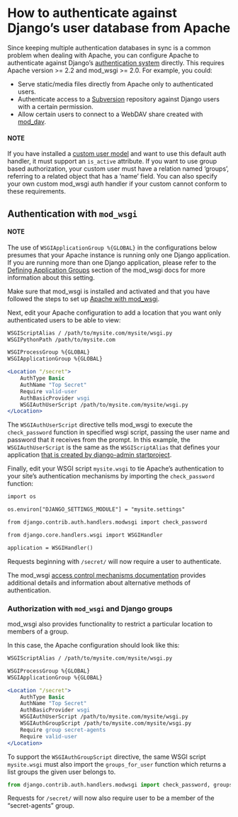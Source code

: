 # How to authenticate against Django’s user database from Apache

Since keeping multiple authentication databases in sync is a common problem when
dealing with Apache, you can configure Apache to authenticate against Django’s
[authentication system](../../../topics/auth/index.md) directly. This requires Apache
version >= 2.2 and mod_wsgi >= 2.0. For example, you could:

* Serve static/media files directly from Apache only to authenticated users.
* Authenticate access to a [Subversion](https://subversion.apache.org/) repository against Django users with
  a certain permission.
* Allow certain users to connect to a WebDAV share created with [mod_dav](https://httpd.apache.org/docs/2.2/mod/mod_dav.html).

#### NOTE
If you have installed a [custom user model](../../../topics/auth/customizing.md#auth-custom-user) and
want to use this default auth handler, it must support an `is_active`
attribute. If you want to use group based authorization, your custom user
must have a relation named ‘groups’, referring to a related object that has
a ‘name’ field. You can also specify your own custom mod_wsgi
auth handler if your custom cannot conform to these requirements.

## Authentication with `mod_wsgi`

#### NOTE
The use of `WSGIApplicationGroup %{GLOBAL}` in the configurations below
presumes that your Apache instance is running only one Django application.
If you are running more than one Django application, please refer to the
[Defining Application Groups](https://modwsgi.readthedocs.io/en/develop/user-guides/configuration-guidelines.html#defining-application-groups) section of the mod_wsgi docs for more
information about this setting.

Make sure that mod_wsgi is installed and activated and that you have
followed the steps to set up [Apache with mod_wsgi](modwsgi.md).

Next, edit your Apache configuration to add a location that you want
only authenticated users to be able to view:

```apache
WSGIScriptAlias / /path/to/mysite.com/mysite/wsgi.py
WSGIPythonPath /path/to/mysite.com

WSGIProcessGroup %{GLOBAL}
WSGIApplicationGroup %{GLOBAL}

<Location "/secret">
    AuthType Basic
    AuthName "Top Secret"
    Require valid-user
    AuthBasicProvider wsgi
    WSGIAuthUserScript /path/to/mysite.com/mysite/wsgi.py
</Location>
```

The `WSGIAuthUserScript` directive tells mod_wsgi to execute the
`check_password` function in specified wsgi script, passing the user name and
password that it receives from the prompt. In this example, the
`WSGIAuthUserScript` is the same as the `WSGIScriptAlias` that defines your
application [that is created by django-admin startproject](index.md).

Finally, edit your WSGI script `mysite.wsgi` to tie Apache’s authentication
to your site’s authentication mechanisms by importing the `check_password`
function:

```default
import os

os.environ["DJANGO_SETTINGS_MODULE"] = "mysite.settings"

from django.contrib.auth.handlers.modwsgi import check_password

from django.core.handlers.wsgi import WSGIHandler

application = WSGIHandler()
```

Requests beginning with `/secret/` will now require a user to authenticate.

The mod_wsgi [access control mechanisms documentation](https://modwsgi.readthedocs.io/en/develop/user-guides/access-control-mechanisms.html) provides additional
details and information about alternative methods of authentication.

### Authorization with `mod_wsgi` and Django groups

mod_wsgi also provides functionality to restrict a particular location to
members of a group.

In this case, the Apache configuration should look like this:

```apache
WSGIScriptAlias / /path/to/mysite.com/mysite/wsgi.py

WSGIProcessGroup %{GLOBAL}
WSGIApplicationGroup %{GLOBAL}

<Location "/secret">
    AuthType Basic
    AuthName "Top Secret"
    AuthBasicProvider wsgi
    WSGIAuthUserScript /path/to/mysite.com/mysite/wsgi.py
    WSGIAuthGroupScript /path/to/mysite.com/mysite/wsgi.py
    Require group secret-agents
    Require valid-user
</Location>
```

To support the `WSGIAuthGroupScript` directive, the same WSGI script
`mysite.wsgi` must also import the `groups_for_user` function which
returns a list groups the given user belongs to.

```python
from django.contrib.auth.handlers.modwsgi import check_password, groups_for_user
```

Requests for `/secret/` will now also require user to be a member of the
“secret-agents” group.
